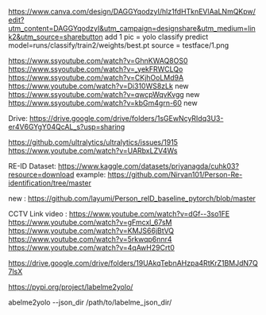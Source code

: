 https://www.canva.com/design/DAGGYqodzyI/hlz1fdHTknEVlAaLNmQKpw/edit?utm_content=DAGGYqodzyI&utm_campaign=designshare&utm_medium=link2&utm_source=sharebutton
add 1 pic = yolo classify predict model=runs/classify/train2/weights/best.pt source = testface/1.png

https://www.ssyoutube.com/watch?v=GhnKWAQ8OS0
https://www.ssyoutube.com/watch?v=_yekFRWCLQo
https://www.ssyoutube.com/watch?v=CKjhOoLMd9A
https://www.youtube.com/watch?v=Di310WS8zLk new
https://www.ssyoutube.com/watch?v=qwcpWqvKvgg new
https://www.ssyoutube.com/watch?v=kbGm4grn-60 new

Drive: https://drive.google.com/drive/folders/1sGEwNcyRIdq3U3-er4V6GYgY04QcAL_s?usp=sharing

https://github.com/ultralytics/ultralytics/issues/1915
https://www.youtube.com/watch?v=UARbxLZV4Ws

RE-ID
Dataset: https://www.kaggle.com/datasets/priyanagda/cuhk03?resource=download
example: https://github.com/Nirvan101/Person-Re-identification/tree/master

new : https://github.com/layumi/Person_reID_baseline_pytorch/blob/master

CCTV Link video : 
https://www.youtube.com/watch?v=dGf--3so1FE
https://www.youtube.com/watch?v=gFmcxl_67sM
https://www.youtube.com/watch?v=KMJS66jBtVQ
https://www.youtube.com/watch?v=5rkwqp6nnr4
https://www.youtube.com/watch?v=4qAwH29Crt0

https://drive.google.com/drive/folders/19UAkqTebnAHzpa4RtKrZ1BMJdN7Q7lsX

https://pypi.org/project/labelme2yolo/

abelme2yolo --json_dir /path/to/labelme_json_dir/
